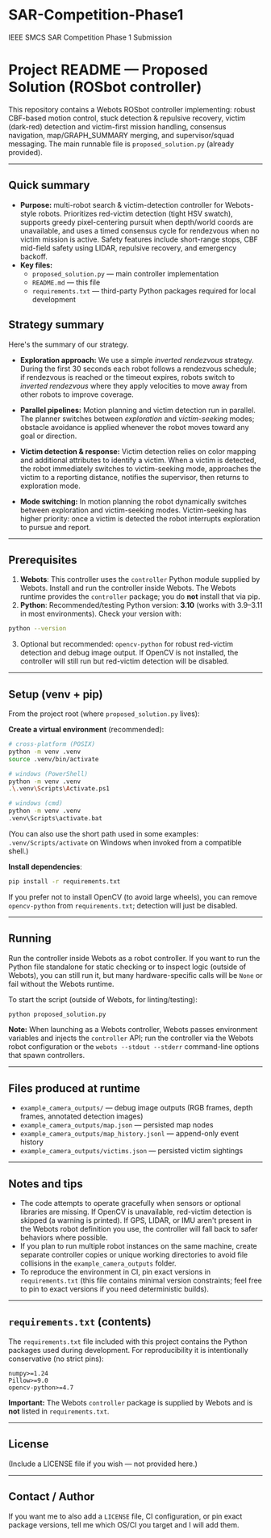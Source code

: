 # SAR-Competition-Phase1
IEEE SMCS SAR Competition Phase 1 Submission

# Project README — Proposed Solution (ROSbot controller)

This repository contains a Webots ROSbot controller implementing: robust CBF-based motion control, stuck detection & repulsive recovery, victim (dark-red) detection and victim-first mission handling, consensus navigation, map/GRAPH_SUMMARY merging, and supervisor/squad messaging. The main runnable file is `proposed_solution.py` (already provided).

---

## Quick summary

- **Purpose:** multi-robot search & victim-detection controller for Webots-style robots. Prioritizes red-victim detection (tight HSV swatch), supports greedy pixel-centering pursuit when depth/world coords are unavailable, and uses a timed consensus cycle for rendezvous when no victim mission is active. Safety features include short-range stops, CBF mid-field safety using LIDAR, repulsive recovery, and emergency backoff.
- **Key files:**
  - `proposed_solution.py` — main controller implementation
  - `README.md` — this file
  - `requirements.txt` — third-party Python packages required for local development


## Strategy summary

Here's the summary of our strategy.

- **Exploration approach:** We use a simple *inverted rendezvous* strategy. During the first 30 seconds each robot follows a rendezvous schedule; if rendezvous is reached or the timeout expires, robots switch to *inverted rendezvous* where they apply velocities to move away from other robots to improve coverage.

- **Parallel pipelines:** Motion planning and victim detection run in parallel. The planner switches between *exploration* and *victim-seeking* modes; obstacle avoidance is applied whenever the robot moves toward any goal or direction.

- **Victim detection & response:** Victim detection relies on color mapping and additional attributes to identify a victim. When a victim is detected, the robot immediately switches to victim-seeking mode, approaches the victim to a reporting distance, notifies the supervisor, then returns to exploration mode.

- **Mode switching:** In motion planning the robot dynamically switches between exploration and victim-seeking modes. Victim-seeking has higher priority: once a victim is detected the robot interrupts exploration to pursue and report.

---

## Prerequisites

1. **Webots**: This controller uses the `controller` Python module supplied by Webots. Install and run the controller inside Webots. The Webots runtime provides the `controller` package; you do **not** install that via pip.
2. **Python**: Recommended/testing Python version: **3.10** (works with 3.9–3.11 in most environments). Check your version with:

```bash
python --version
```

3. Optional but recommended: `opencv-python` for robust red-victim detection and debug image output. If OpenCV is not installed, the controller will still run but red-victim detection will be disabled.

---

## Setup (venv + pip)

From the project root (where `proposed_solution.py` lives):

**Create a virtual environment** (recommended):

```bash
# cross-platform (POSIX)
python -m venv .venv
source .venv/bin/activate

# windows (PowerShell)
python -m venv .venv
.\.venv\Scripts\Activate.ps1

# windows (cmd)
python -m venv .venv
.venv\Scripts\activate.bat
```

(You can also use the short path used in some examples: `.venv/Scripts/activate` on Windows when invoked from a compatible shell.)

**Install dependencies**:

```bash
pip install -r requirements.txt
```

If you prefer not to install OpenCV (to avoid large wheels), you can remove `opencv-python` from `requirements.txt`; detection will just be disabled.

---

## Running

Run the controller inside Webots as a robot controller. If you want to run the Python file standalone for static checking or to inspect logic (outside of Webots), you can still run it, but many hardware-specific calls will be `None` or fail without the Webots runtime.

To start the script (outside of Webots, for linting/testing):

```bash
python proposed_solution.py
```

**Note:** When launching as a Webots controller, Webots passes environment variables and injects the `controller` API; run the controller via the Webots robot configuration or the `webots --stdout --stderr` command-line options that spawn controllers.

---

## Files produced at runtime

- `example_camera_outputs/` — debug image outputs (RGB frames, depth frames, annotated detection images)
- `example_camera_outputs/map.json` — persisted map nodes
- `example_camera_outputs/map_history.jsonl` — append-only event history
- `example_camera_outputs/victims.json` — persisted victim sightings

---

## Notes and tips

- The code attempts to operate gracefully when sensors or optional libraries are missing. If OpenCV is unavailable, red-victim detection is skipped (a warning is printed). If GPS, LIDAR, or IMU aren't present in the Webots robot definition you use, the controller will fall back to safer behaviors where possible.
- If you plan to run multiple robot instances on the same machine, create separate controller copies or unique working directories to avoid file collisions in the `example_camera_outputs` folder.
- To reproduce the environment in CI, pin exact versions in `requirements.txt` (this file contains minimal version constraints; feel free to pin to exact versions if you need deterministic builds).

---

## `requirements.txt` (contents)

The `requirements.txt` file included with this project contains the Python packages used during development. For reproducibility it is intentionally conservative (no strict pins):

```
numpy>=1.24
Pillow>=9.0
opencv-python>=4.7
```

**Important:** The Webots `controller` package is supplied by Webots and is **not** listed in `requirements.txt`.

---

## License

(Include a LICENSE file if you wish — not provided here.)

---

## Contact / Author

If you want me to also add a `LICENSE` file, CI configuration, or pin exact package versions, tell me which OS/CI you target and I will add them.
